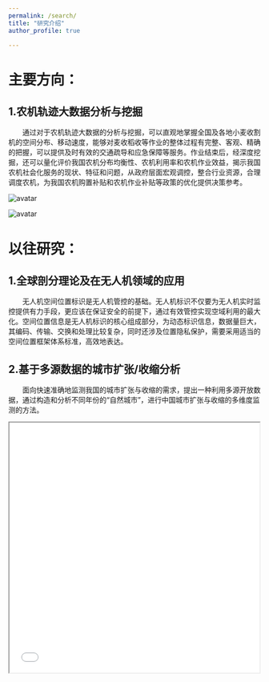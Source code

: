 ```yaml
---
permalink: /search/
title: "研究介绍"
author_profile: true

---
```



主要方向：
======
## 1.农机轨迹大数据分析与挖掘
    
&emsp;&emsp;通过对于农机轨迹大数据的分析与挖掘，可以直观地掌握全国及各地小麦收割机的空间分布、移动速度，能够对麦收稻收等作业的整体过程有完整、客观、精确的把握，可以提供及时有效的交通疏导和应急保障等服务。作业结束后，经深度挖掘，还可以量化评价我国农机分布均衡性、农机利用率和农机作业效益，揭示我国农机社会化服务的现状、特征和问题，从政府层面宏观调控，整合行业资源，合理调度农机，为我国农机购置补贴和农机作业补贴等政策的优化提供决策参考。

![avatar](/images/图1-1-1.gif)

![avatar](/images/图1-1-2.gif)

以往研究：
======
## 1.全球剖分理论及在无人机领域的应用
   
&emsp;&emsp;无人机空间位置标识是无人机管控的基础。无人机标识不仅要为无人机实时监控提供有力手段，更应该在保证安全的前提下，通过有效管控实现空域利用的最大化。空间位置信息是无人机标识的核心组成部分，为动态标识信息，数据量巨大，其编码、传输、交换和处理比较复杂，同时还涉及位置隐私保护，需要采用适当的空间位置框架体系标准，高效地表达。
    
    
## 2.基于多源数据的城市扩张/收缩分析
    
&emsp;&emsp;面向快速准确地监测我国的城市扩张与收缩的需求，提出一种利用多源开放数据，通过构造和分析不同年份的“自然城市”，进行中国城市扩张与收缩的多维度监测的方法。

<iframe height=500 width=500 src= "/images/图2_2_1.jpg" />


